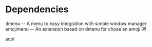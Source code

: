 # Dependencies

dmenu -- A menu to easy integration with simple window manager
emojimenu -- An extension based on dmenu for chose an emoji 😻

acpi
